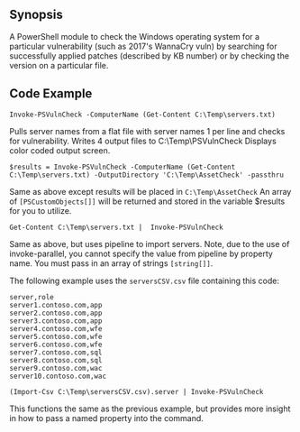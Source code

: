 ## Synopsis

A PowerShell module to check the Windows operating system for a particular vulnerability (such as 2017's WannaCry vuln) by searching for successfully applied patches (described by KB number) or by checking the version on a particular file.

## Code Example
    Invoke-PSVulnCheck -ComputerName (Get-Content C:\Temp\servers.txt)
Pulls server names from a flat file with server names 1 per line and checks for vulnerability.
Writes 4 output files to C:\Temp\PSVulnCheck
Displays color coded output screen.

    $results = Invoke-PSVulnCheck -ComputerName (Get-Content C:\Temp\servers.txt) -OutputDirectory 'C:\Temp\AssetCheck' -passthru
Same as above except results will be placed in `C:\Temp\AssetCheck`
An array of `[PSCustomObjects[]]` will be returned and stored in the variable $results for you to
utilize.

    Get-Content C:\Temp\servers.txt |  Invoke-PSVulnCheck
Same as above, but uses pipeline to import servers.  Note, due to the use of invoke-parallel,
you cannot specify the value from pipeline by property name.  You must pass in an array of
strings `[string[]]`.

The following example uses the `serversCSV.csv` file containing this code:
```
server,role
server1.contoso.com,app
server2.contoso.com,app
server3.contoso.com,app
server4.contoso.com,wfe
server5.contoso.com,wfe
server6.contoso.com,wfe
server7.contoso.com,sql
server8.contoso.com,sql
server9.contoso.com,wac
server10.contoso.com,wac
```
    (Import-Csv C:\Temp\serversCSV.csv).server | Invoke-PSVulnCheck
This functions the same as the previous example, but provides more insight in how to pass a named property into the command.
